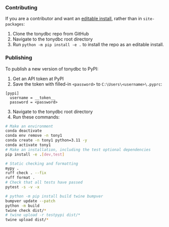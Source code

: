 ### Contributing

If you are a contributor and want an [editable install](https://peps.python.org/pep-0660/), rather than in `site-packages`:

1. Clone the tonydbc repo from GitHub
2. Navigate to the tonydbc root directory
3. Run `python -m pip install -e .` to install the repo as an editable install.

### Publishing

To publish a new version of tonydbc to PyPI:

1. Get an API token at PyPI
2. Save the token with filled-in `<password>` to `C:\Users\<username>\.pyprc`:

```
[pypi]
  username = __token__
  password = <password>
```

3. Navigate to the tonydbc root directory
4. Run these commands:

```bash
# Make an environment
conda deactivate
conda env remove -n tony1
conda create -n tony1 python=3.11 -y
conda activate tony1
# Make an installation, including the test optional dependencies
pip install -e .[dev,test]

# Static checking and formatting
mypy .
ruff check . --fix
ruff format .
# Check that all tests have passed
pytest -s -v -x

# python -m pip install build twine bumpver
bumpver update --patch
python -m build
twine check dist/*
# twine upload -r testpypi dist/*
twine upload dist/*
```
